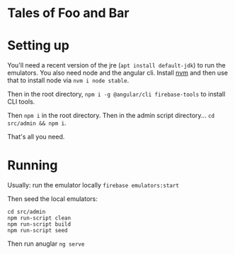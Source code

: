 # Tales of Foo and Bar

# Setting up

You'll need a recent version of the jre (`apt install default-jdk`) to run the
emulators. You also need node and the angular cli. Install [nvm](https://github.com/nvm-sh/nvm)
and then use that to install node via `nvm i node stable`.

Then in the root directory, `npm i -g @angular/cli firebase-tools` to install
CLI tools.

Then `npm i` in the root directory. Then in the admin script directory... `cd src/admin && npm i`.

That's all you need.

# Running

Usually: run the emulator locally
`firebase emulators:start`

Then seed the local emulators:

```
cd src/admin
npm run-script clean
npm run-script build
npm run-script seed
```

Then run anuglar
`ng serve`
